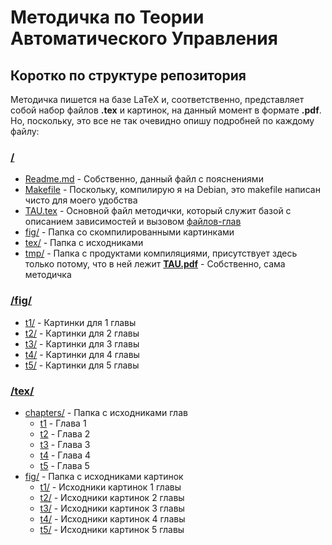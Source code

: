 # Методичка по Теории Автоматического Управления

## Коротко по структуре репозитория

Методичка пишется на базе LaTeX и, соответственно, представляет собой набор файлов **.tex** и картинок, на данный момент в формате **.pdf**.
Но, поскольку, это все не так очевидно опишу подробней по каждому файлу:

### [/](https://github.com/maxim1317/ThoAC)
* [Readme.md](https://github.com/maxim1317/ThoAC/edit/master/README.md) - Собственно, данный файл с пояснениями
* [Makefile](https://github.com/maxim1317/ThoAC/blob/master/Makefile) - Поскольку, компилирую я на Debian, это makefile  написан чисто для моего удобства
* [TAU.tex](https://github.com/maxim1317/ThoAC/blob/master/TAU.tex) - Основной файл методички, который служит базой с описанием зависимостей и вызовом [файлов-глав](https://github.com/maxim1317/ThoAC/tree/master/tex/chapters)
* [fig/](https://github.com/maxim1317/ThoAC#fig) - Папка со скомпилированными картинками
* [tex/](https://github.com/maxim1317/ThoAC#tex) - Папка с исходниками
* [tmp/](https://github.com/maxim1317/ThoAC/tree/master/tmp) - Папка с продуктами компиляциями, присутствует здесь только потому, что в ней лежит [**TAU.pdf**](https://github.com/maxim1317/ThoAC/blob/master/tmp/TAU.pdf) - Собственно, сама методичка

### [/fig/](https://github.com/maxim1317/ThoAC/tree/master/fig)
* [t1/](https://github.com/maxim1317/ThoAC/tree/master/fig/t1) - Картинки для 1 главы
* [t2/](https://github.com/maxim1317/ThoAC/tree/master/fig/t2) - Картинки для 2 главы
* [t3/](https://github.com/maxim1317/ThoAC/tree/master/fig/t3) - Картинки для 3 главы
* [t4/](https://github.com/maxim1317/ThoAC/tree/master/fig/t4) - Картинки для 4 главы
* [t5/](https://github.com/maxim1317/ThoAC/tree/master/fig/t5) - Картинки для 5 главы

### [/tex/](https://github.com/maxim1317/ThoAC/tree/master/tex)
* [chapters/](https://github.com/maxim1317/ThoAC/tree/master/tex/chapters) - Папка с исходниками глав
  * [t1](https://github.com/maxim1317/ThoAC/blob/master/tex/chapters/t_1.tex) - Глава 1
  * [t2](https://github.com/maxim1317/ThoAC/blob/master/tex/chapters/t_2.tex) - Глава 2
  * [t3](https://github.com/maxim1317/ThoAC/blob/master/tex/chapters/t_3.tex) - Глава 3
  * [t4](https://github.com/maxim1317/ThoAC/blob/master/tex/chapters/t_4.tex) - Глава 4
  * [t5](https://github.com/maxim1317/ThoAC/blob/master/tex/chapters/t_5.tex) - Глава 5
* [fig/](https://github.com/maxim1317/ThoAC/tree/master/tex/fig) - Папка с исходниками картинок
  * [t1/](https://github.com/maxim1317/ThoAC/tree/master/tex/fig/t1) - Исходники картинок 1 главы
  * [t2/](https://github.com/maxim1317/ThoAC/tree/master/tex/fig/t2) - Исходники картинок 2 главы
  * [t3/](https://github.com/maxim1317/ThoAC/tree/master/tex/fig/t3) - Исходники картинок 3 главы
  * [t4/](https://github.com/maxim1317/ThoAC/tree/master/tex/fig/t4) - Исходники картинок 4 главы
  * [t5/](https://github.com/maxim1317/ThoAC/tree/master/tex/fig/t5) - Исходники картинок 5 главы

